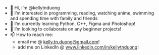 - 👋 Hi, I’m @kellytnduong
- 👀 I’m interested in programming, reading, watching anime, swimming and spending time with family and friends
- 🌱 I’m currently learning Python, C++, Figma and Photoshop!
- 💞️ I’m looking to collaborate on any beginner projects!
- 📫 How to reach me: 
     - email me @ kelly.tn.duong@gmail.com!
     - add me on LinkedIn @ www.linkedin.com/in/kellytnduong!
